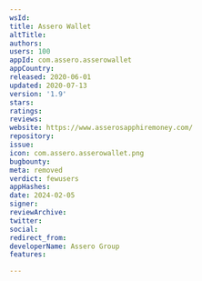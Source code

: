 ```yaml
---
wsId: 
title: Assero Wallet
altTitle: 
authors: 
users: 100
appId: com.assero.asserowallet
appCountry: 
released: 2020-06-01
updated: 2020-07-13
version: '1.9'
stars: 
ratings: 
reviews: 
website: https://www.asserosapphiremoney.com/
repository: 
issue: 
icon: com.assero.asserowallet.png
bugbounty: 
meta: removed
verdict: fewusers
appHashes: 
date: 2024-02-05
signer: 
reviewArchive: 
twitter: 
social: 
redirect_from: 
developerName: Assero Group
features: 

---
```


